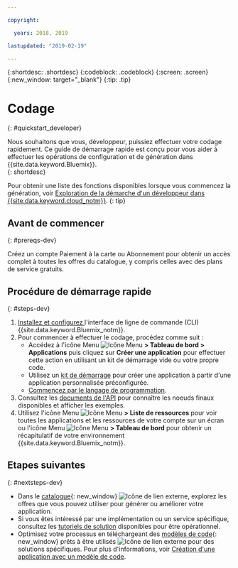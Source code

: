 ```yaml
---

copyright:

  years: 2018, 2019

lastupdated: "2019-02-19"

---
```


{:shortdesc: .shortdesc}
{:codeblock: .codeblock}
{:screen: .screen}
{:new_window: target="_blank"}
{:tip: .tip}

# Codage 
{: #quickstart_developer}

Nous souhaitons que vous, développeur, puissiez effectuer votre codage rapidement. Ce guide de démarrage rapide est conçu pour vous aider à effectuer les opérations de configuration et de génération dans {{site.data.keyword.Bluemix}}.  
{: shortdesc}

Pour obtenir une liste des fonctions disponibles lorsque vous commencez la génération, voir [Exploration de la démarche d'un développeur dans {{site.data.keyword.cloud_notm}}](/docs/overview?topic=overview-dev-journey).
{: tip}

## Avant de commencer
{: #prereqs-dev}

Créez un compte Paiement à la carte ou Abonnement pour obtenir un accès complet à toutes les offres du catalogue, y compris celles avec des plans de service gratuits. 

## Procédure de démarrage rapide
{: #steps-dev}
 
1. [Installez et configurez ](/docs/home/tools)l'interface de ligne de commande (CLI) {{site.data.keyword.Bluemix_notm}}. 
2. Pour commencer à effectuer le codage, procédez comme suit :
    * Accédez à l'icône Menu ![Icône Menu](../icons/icon_hamburger.svg) **> Tableau de bord > Applications** puis cliquez sur **Créer une application** pour effectuer cette action en utilisant un kit de démarrage vide ou votre propre code.
    * Utilisez un [kit de démarrage](/docs/apps/tutorials?topic=creating-apps-tutorial-starterkit) pour créer une application à partir d'une application personnalisée préconfigurée. 
    * [Commencez par le langage de programmation](/docs/home/build). 
3. Consultez les [documents de l'API](https://{DomainName}/apidocs) pour connaître les noeuds finaux disponibles et afficher les exemples.
4. Utilisez l'icône Menu ![Icône Menu](../icons/icon_hamburger.svg) **> Liste de ressources** pour voir toutes les applications et les ressources de votre compte sur un écran ou l'icône Menu ![Icône Menu](../icons/icon_hamburger.svg) **> Tableau de bord** pour obtenir un récapitulatif de votre environnement {{site.data.keyword.Bluemix_notm}}.

## Etapes suivantes
{: #nextsteps-dev}

* Dans le [catalogue](https://{DomainName}/catalog){: new_window} ![Icône de lien externe](../icons/launch-glyph.svg), explorez les offres que vous pouvez utiliser pour générer ou améliorer votre application.
* Si vous êtes intéressé par une implémentation ou un service spécifique, consultez les [tutoriels de solution](/docs/tutorials?topic=solution-tutorials-tutorials) disponibles pour être opérationnel.
* Optimisez votre processus en téléchargeant des [modèles de code](https://developer.ibm.com/patterns/){: new_window} prêts à être utilisés ![Icône de lien externe](../icons/launch-glyph.svg "Icône de lien externe") pour des solutions spécifiques. Pour plus d'informations, voir [Création d'une application avec un modèle de code](/docs/apps/tutorials?topic=creating-apps-tutorial-codepattern).




